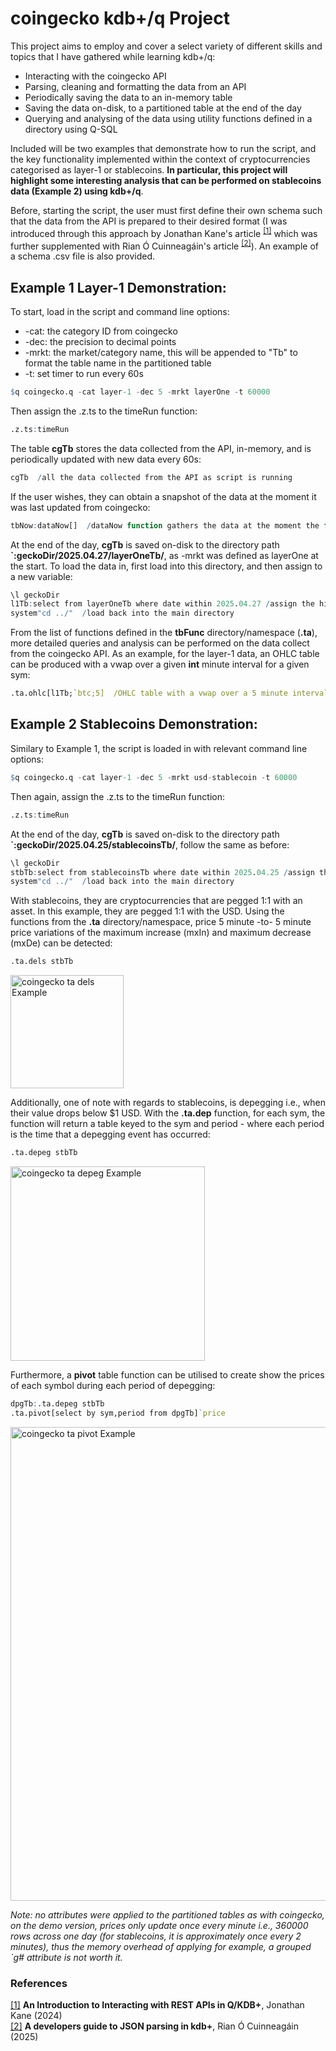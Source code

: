 # **coingecko kdb+/q Project**

This project aims to employ and cover a select variety of different skills and topics that I have gathered while learning kdb+/q:

- Interacting with the coingecko API
- Parsing, cleaning and formatting the data from an API
- Periodically saving the data to an in-memory table
- Saving the data on-disk, to a partitioned table at the end of the day
- Querying and analysing of the data using utility functions defined in a directory using Q-SQL

Included will be two examples that demonstrate how to run the script, and the key functionality implemented 
within the context of cryptocurrencies categorised as layer-1 or stablecoins.
**In particular, this project will highlight some interesting analysis that can be performed on stablecoins data (Example 2) using kdb+/q**.

Before, starting the script, the user must first define their own schema such that the data from the API is prepared to their desired format 
(I was introduced through this approach by Jonathan Kane's article <sup>[[1]](https://medium.com/version-1/an-introduction-to-interacting-with-rest-apis-in-q-kdb-72fe278e5937)</sup>
which was further supplemented with Rian Ó Cuinneagáin's article <sup>[[2]](https://kx.com/blog/kdb-q-insights-parsing-json-files/)</sup>)</sup>.
An example of a schema .csv file is also provided.

## Example 1 Layer-1 Demonstration:

To start, load in the script and command line options:
- -cat: the category ID from coingecko
- -dec: the precision to decimal points
- -mrkt: the market/category name, this will be appended to "Tb" to format the table name in the partitioned table
- -t: set timer to run every 60s

```q
$q coingecko.q -cat layer-1 -dec 5 -mrkt layerOne -t 60000
```

Then assign the .z.ts to the timeRun function:
```q
.z.ts:timeRun
```
The table **cgTb** stores the data collected from the API, in-memory, and is periodically updated with new data every 60s:
```q
cgTb  /all the data collected from the API as script is running
```

If the user wishes, they can obtain a snapshot of the data at the moment it was last updated from coingecko:
```q
tbNow:dataNow[]  /dataNow function gathers the data at the moment the function is called
```

At the end of the day, **cgTb** is saved on-disk to the directory path **`:geckoDir/2025.04.27/layerOneTb/**, as -mrkt was defined as layerOne at the start.
To load the data in, first load into this directory, and then assign to a new variable:
```q
\l geckoDir
l1Tb:select from layerOneTb where date within 2025.04.27 /assign the historical layer-1 data to l1Tb
system"cd ../"  /load back into the main directory
```

From the list of functions defined in the **tbFunc** directory/namespace (**.ta**), more detailed queries and analysis can be performed on the data collect from the coingecko API.
As an example, for the layer-1 data, an OHLC table can be produced with a vwap over a given **int** minute interval for a given sym:
```q
.ta.ohlc[l1Tb;`btc;5]  /OHLC table with a vwap over a 5 minute interval for bitcoin
```
## Example 2 Stablecoins Demonstration:

Similary to Example 1, the script is loaded in with relevant command line options:
```q
$q coingecko.q -cat layer-1 -dec 5 -mrkt usd-stablecoin -t 60000
```

Then again, assign the .z.ts to the timeRun function:
```q
.z.ts:timeRun
```

At the end of the day, **cgTb** is saved on-disk to the directory path **`:geckoDir/2025.04.25/stablecoinsTb/**, follow the same as before:
```q
\l geckoDir
stbTb:select from stablecoinsTb where date within 2025.04.25 /assign the historical usd-pegged stablecoinsdata to stbTb
system"cd ../"  /load back into the main directory
```
With stablecoins, they are cryptocurrencies that are pegged 1:1 with an asset.
In this example, they are pegged 1:1 with the USD.
Using the functions from the **.ta** directory/namespace, price 5 minute -to- 5 minute price variations
of the maximum increase (mxIn) and maximum decrease (mxDe) can be detected:
```q
.ta.dels stbTb
```
<img width="181" alt="coingecko  ta dels Example" src="https://github.com/user-attachments/assets/ae74d146-d539-42f2-a503-ab716ee00c2e" />

Additionally, one of note with regards to stablecoins, is depegging i.e., when their value drops below $1 USD. 
With the **.ta.dep** function, for each sym, the function will return a table keyed to the sym and period - where each period is the time that a depegging event has occurred:
```q
.ta.depeg stbTb
```
<img width="311" alt="coingecko  ta depeg Example" src="https://github.com/user-attachments/assets/22a15862-97f7-4ebb-8a3b-4b679a9f7940" />

Furthermore, a **pivot** table function can be utilised to create show the prices of each symbol during each period of depegging:
```q
dpgTb:.ta.depeg stbTb
.ta.pivot[select by sym,period from dpgTb]`price
```
<img width="758" alt="coingecko  ta pivot Example" src="https://github.com/user-attachments/assets/1dc52408-8cbf-4f37-a628-72c60c0445c7" />

*Note: no attributes were applied to the partitioned tables as with coingecko, on the demo version, 
prices only update once every minute i.e., 360000 rows across one day (for stablecoins, it is approximately once every 2 minutes), thus the memory overhead of applying 
for example, a grouped `g# attribute is not worth it.*

### References
[[1]](https://medium.com/version-1/an-introduction-to-interacting-with-rest-apis-in-q-kdb-72fe278e5937) **An Introduction to Interacting with REST APIs in Q/KDB+**, Jonathan Kane (2024)\
[[2]](https://kx.com/blog/kdb-q-insights-parsing-json-files/) **A developers guide to JSON parsing in kdb+**, Rian Ó Cuinneagáin (2025)
